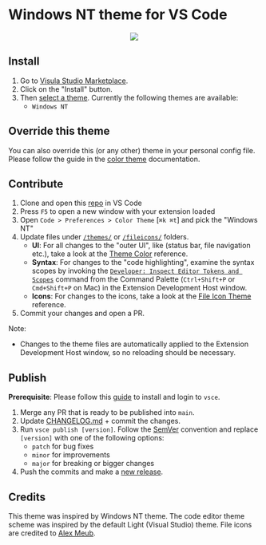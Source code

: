 # Windows NT theme for VS Code

<p align="center">
  <img src="https://raw.githubusercontent.com/manekinekko/windows-nt-vscode-theme/main/docs/windows-nt-vs-code-theme-banner.jpg">
</p>


## Install

1. Go to [Visula Studio Marketplace](https://marketplace.visualstudio.com/items?itemName=wassimdev.windows-nt-vscode-theme).
2. Click on the "Install" button.
3. Then [select a theme](https://code.visualstudio.com/docs/getstarted/themes#_selecting-the-color-theme). Currently the following themes are available:
    - `Windows NT`

## Override this theme

You can also override this (or any other) theme in your personal config file. Please follow the guide in the [color theme](https://code.visualstudio.com/api/extension-guides/color-theme) documentation.

## Contribute

1. Clone and open this [repo](https://github.com/manekinekko/windows-nt-vscode-theme) in VS Code
1. Press `F5` to open a new window with your extension loaded
2. Open `Code > Preferences > Color Theme` [`⌘k ⌘t`] and pick the "Windows NT"
3. Update files under [`/themes/`](https://github.com/manekinekko/windows-nt-vscode-theme/blob/main/themes/) or [`/fileicons/`](https://github.com/manekinekko/windows-nt-vscode-theme/blob/main/fileicons/) folders.
    - **UI**: For all changes to the "outer UI", like (status bar, file navigation etc.), take a look at the [Theme Color](https://code.visualstudio.com/api/references/theme-color) reference.
    - **Syntax**: For changes to the "code highlighting", examine the syntax scopes by invoking the [`Developer: Inspect Editor Tokens and Scopes`](https://code.visualstudio.com/api/language-extensions/syntax-highlight-guide#scope-inspector) command from the Command Palette (`Ctrl+Shift+P` or `Cmd+Shift+P` on Mac) in the Extension Development Host window.
    - **Icons**: For changes to the icons, take a look at the [File Icon Theme](https://code.visualstudio.com/api/extension-guides/file-icon-theme) reference.
4. Commit your changes and open a PR.

Note:

- Changes to the theme files are automatically applied to the Extension Development Host window, so no reloading should be necessary.

## Publish

**Prerequisite**: Please follow this [guide](https://code.visualstudio.com/api/working-with-extensions/publishing-extension) to install and login to `vsce`.

1. Merge any PR that is ready to be published into `main`.
2. Update [CHANGELOG.md](https://github.com/manekinekko/windows-nt-vscode-theme/blob/main/CHANGELOG.md) + commit the changes.
3. Run `vsce publish [version]`. Follow the [SemVer](https://semver.org) convention and replace `[version]` with one of the following options:
    - `patch` for bug fixes
    - `minor` for improvements
    - `major` for breaking or bigger changes
4. Push the commits and make a [new release](https://github.com/manekinekko/windows-nt-vscode-theme/releases/new).

## Credits
This theme was inspired by Windows NT theme. The code editor theme scheme was inspired by the default Light (Visual Studio) theme. File icons are credited to [Alex Meub](https://win98icons.alexmeub.com/).

